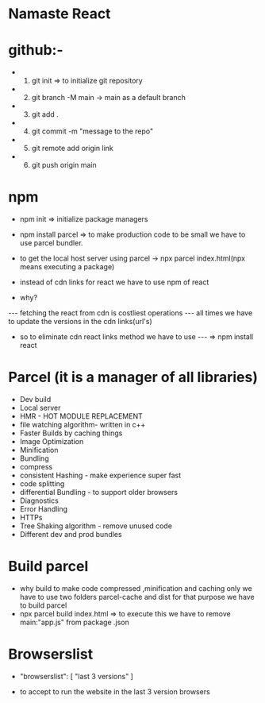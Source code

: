 # Namaste React

# github:- 
- 1) git init => to initialize git repository
- 2) git branch -M main -> main as a default branch
- 3) git add .
- 4) git commit -m "message to the repo"
- 5) git remote add origin link
- 6) git push origin main





# npm

-  npm init => initialize package managers
-  npm install parcel => to make production code to be small we have to use parcel bundler.


- to get the local host server using parcel 
     -> npx parcel index.html(npx means executing a package)



- instead of cdn links for react we have to use npm of react

- why?

--- fetching the react from cdn is costliest operations
--- all times we have to update the versions in the cdn links(url's)


- so to eliminate cdn react links method we have to use 
--- => npm install react




# Parcel (it is a manager of all libraries)
- Dev build
- Local server
- HMR - HOT MODULE REPLACEMENT
- file watching algorithm- written in c++
- Faster Builds by caching things
- Image Optimization
- Minification
- Bundling
- compress
- consistent Hashing - make experience super fast
- code splitting
- differential Bundling - to support older browsers
- Diagnostics
- Error Handling
- HTTPs
- Tree Shaking algorithm - remove unused code 
- Different dev and prod bundles

# Build parcel 

- why build to make code compressed ,minification and caching only we have to use two folders parcel-cache and dist for that purpose we have to build parcel
- npx parcel build index.html => to execute this we have to remove main:"app.js" from package .json

# Browserslist 

- "browserslist": [
    "last 3 versions"
  ]

- to accept to run the website in the last 3 version browsers
